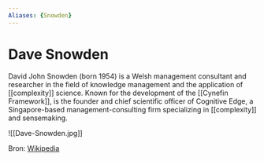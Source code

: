 ```yaml
---
Aliases: {Snowden}
---
```


# Dave Snowden

David John Snowden (born 1954) is a Welsh management consultant and researcher in the field of knowledge management and the application of [[complexity]] science. Known for the development of the [[Cynefin Framework]],  is the founder and chief scientific officer of Cognitive Edge, a Singapore-based management-consulting firm specializing in [[complexity]] and sensemaking.

![[Dave-Snowden.jpg]]

Bron: [Wikipedia](https://en.wikipedia.org/wiki/Dave_Snowden)